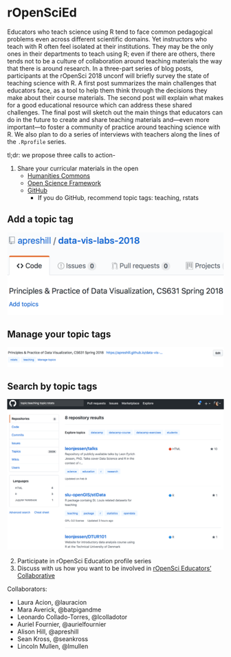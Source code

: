 # rOpenSciEd

Educators who teach science using R tend to face common pedagogical problems even across different scientific domains. Yet instructors who teach with R often feel isolated at their institutions. They may be the only ones in their departments to teach using R; even if there are others, there tends not to be a culture of collaboration around teaching materials the way that there is around research. In a three-part series of blog posts, participants at the rOpenSci 2018 unconf will briefly survey the state of teaching science with R. A first post summarizes the main challenges that educators face, as a tool to help them think through the decisions they make about their course materials. The second post will explain what makes for a good educational resource which can address these shared challenges. The final post will sketch out the main things that educators can do in the future to create and share teaching materials and—even more important—to foster a community of practice around teaching science with R. We also plan to do a series of interviews with teachers along the lines of the `.Rprofile` series.

tl;dr: we propose three calls to action-

1. Share your curricular materials in the open
    - [Humanities Commons](https://hcommons.org)
    - [Open Science Framework](https://osf.io)
    - [GitHub](https://github.com)
        - If you do GitHub, recommend topic tags: teaching, rstats

## Add a topic tag

![Add topics](/images/add-topics.png)

## Manage your topic tags
![Manage topics](/images/manage-topics.png)

## Search by topic tags
![Voila!](/images/search-results.png)

2. Participate in rOpenSci Education profile series
3. Discuss with us how you want to be involved in [rOpenSci Educators’ Collaborative](https://github.com/ropenscilabs/rOpenSciEd)




Collaborators:

- Laura Acion, @lauracion
- Mara Averick, @batpigandme
- Leonardo Collado-Torres, @lcolladotor
- Auriel Fournier, @aurielfournier
- Alison Hill, @apreshill
- Sean Kross, @seankross
- Lincoln Mullen, @lmullen
